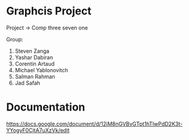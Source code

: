# Graphcis Project
Project -> Comp three seven one

Group:
1. Steven Zanga
2. Yashar Dabiran
3. Corentin Artaud
4. Michael Yablonovitch
5. Salman Rahman
6. Jad Safah




# Documentation 
https://docs.google.com/document/d/12jM8nGVBvGTpt1hTIwPdD2K3t-YYogyF0CjtA7uXzVk/edit
